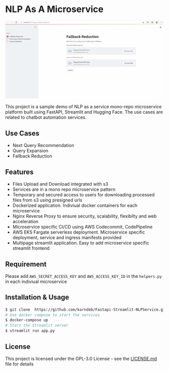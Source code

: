 # NLP As A Microservice

![NLP As A Microservice Demo](https://github.com/karndeb/Fastapi-Streamlit-NLP-Microservice/blob/master/demo/animation_demo2.gif)

This project is a sample demo of NLP as a service mono-repo microservice platform built using FastAPI, Streamlit and Hugging Face.
The use cases are related to chatbot automation services. 


## Use Cases

- Next Query Recommendation
- Query Expansion
- Fallback Reduction

## Features
 - Files Upload and Download integrated with s3
 - Services are in a mono repo microservice pattern 
 - Temporary and secured access to users for downloading processed files from s3 using presigned urls
 - Dockerized application. Indiviual docker containers for each microservice
 - Nginx Reverse Proxy to ensure security, scalability, flexibilty and web acceleration
 - Microservice specific CI/CD using AWS Codecommit, CodePipeline
 - AWS EKS Fargate serverless deployment. Microservice specific deployment, service and ingress manifests provided
 - Multipage streamlit application. Easy to add microservice specific streamlit frontend

## Requirement

Please add `AWS_SECRET_ACCESS_KEY` and `AWS_ACCESS_KEY_ID` in the `helpers.py` in each indiviual microservice

## Installation & Usage

```bash
$ git clone  https://github.com/karndeb/Fastapi-Streamlit-NLPService.git
# Use docker compose to start the services
$ docker-compose up
# Start the Streamlit server
$ streamlit run app.py
```
## License

This project is licensed under the GPL-3.0 License - see the [LICENSE.md](https://github.com/karndeb/Fastapi-Streamlit-NLP-Microservice/blob/master/LICENSE.md) file for details
